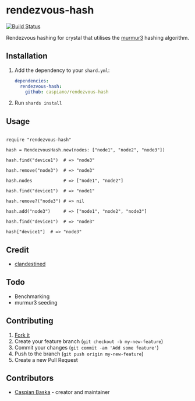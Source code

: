 # rendezvous-hash

[![Build Status](https://travis-ci.org/caspiano/rendezvous-hash.svg?branch=master)](https://travis-ci.org/caspiano/rendezvous-hash)

Rendezvous hashing for crystal that utilises the [murmur3](https://github.com/kuende/murmur3) hashing algorithm.

## Installation

1. Add the dependency to your `shard.yml`:

   ```yaml
   dependencies:
     rendezvous-hash:
       github: caspiano/rendezvous-hash
   ```

2. Run `shards install`

## Usage

```crystal

require "rendezvous-hash"

hash = RendezvousHash.new(nodes: ["node1", "node2", "node3"])

hash.find("device1")  # => "node3"

hash.remove("node3")  # => "node3"

hash.nodes            # => ["node1", "node2"]

hash.find("device1")  # => "node1"

hash.remove?("node3") # => nil

hash.add("node3")     # => ["node1", "node2", "node3"]

hash.find("device1")  # => "node3"

hash["device1"]  # => "node3"

```

## Credit

- [clandestined](https://github.com/ewdurbin/clandestined-ruby)

## Todo

- Benchmarking
- murmur3 seeding

## Contributing

1. [Fork it](https://github.com/caspiano/rendezvous-hash/fork)
2. Create your feature branch (`git checkout -b my-new-feature`)
3. Commit your changes (`git commit -am 'Add some feature'`)
4. Push to the branch (`git push origin my-new-feature`)
5. Create a new Pull Request

## Contributors

- [Caspian Baska](https://github.com/caspiano) - creator and maintainer
